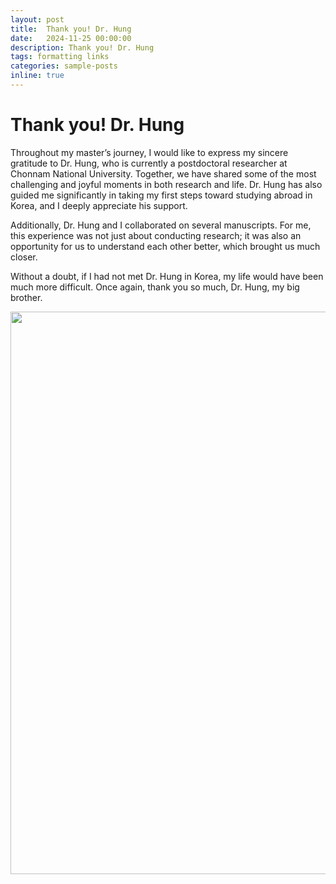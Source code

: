 ```yaml
---
layout: post
title:  Thank you! Dr. Hung
date:   2024-11-25 00:00:00
description: Thank you! Dr. Hung
tags: formatting links
categories: sample-posts
inline: true
---
```


# Thank you! Dr. Hung

Throughout my master’s journey, I would like to express my sincere gratitude to Dr. Hung, who is currently a postdoctoral researcher at Chonnam National University. Together, we have shared some of the most challenging and joyful moments in both research and life. Dr. Hung has also guided me significantly in taking my first steps toward studying abroad in Korea, and I deeply appreciate his support.

Additionally, Dr. Hung and I collaborated on several manuscripts. For me, this experience was not just about conducting research; it was also an opportunity for us to understand each other better, which brought us much closer.

Without a doubt, if I had not met Dr. Hung in Korea, my life would have been much more difficult. Once again, thank you so much, Dr. Hung, my big brother.

<img src="https://caodoanh2001.github.io/assets/img/hungdoanh.jpg" data-canonical-src="https://caodoanh2001.github.io/assets/img/hungdoanh.jpg" width="800" height="900" />
